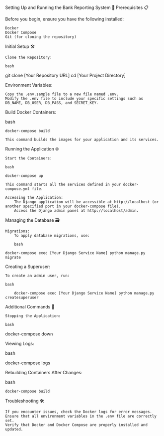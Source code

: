 Setting Up and Running the Bank Reporting System 🚀
Prerequisites 📋

Before you begin, ensure you have the following installed:

    Docker
    Docker Compose
    Git (for cloning the repository)

Initial Setup 🛠️

    Clone the Repository:

    bash

git clone [Your Repository URL]
cd [Your Project Directory]

Environment Variables:

    Copy the .env.sample file to a new file named .env.
    Modify the .env file to include your specific settings such as DB_NAME, DB_USER, DB_PASS, and SECRET_KEY.

Build Docker Containers:

bash

    docker-compose build

    This command builds the images for your application and its services.

Running the Application 🌐

    Start the Containers:

    bash

    docker-compose up

    This command starts all the services defined in your docker-compose.yml file.

    Accessing the Application:
        The Django application will be accessible at http://localhost (or another specified port in your docker-compose file).
        Access the Django admin panel at http://localhost/admin.

Managing the Database 🗃️

    Migrations:
        To apply database migrations, use:

        bash

    docker-compose exec [Your Django Service Name] python manage.py migrate

Creating a Superuser:

    To create an admin user, run:

    bash

        docker-compose exec [Your Django Service Name] python manage.py createsuperuser

Additional Commands 🧰

    Stopping the Application:

    bash

docker-compose down

Viewing Logs:

bash

docker-compose logs

Rebuilding Containers After Changes:

bash

    docker-compose build

Troubleshooting 🛠️

    If you encounter issues, check the Docker logs for error messages.
    Ensure that all environment variables in the .env file are correctly set.
    Verify that Docker and Docker Compose are properly installed and updated.